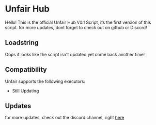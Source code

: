 # Unfair Hub
Hello! This is the official Unfair Hub V0.1 Script, its the first version of this script. for more updates, dont forget to check out on github or Discord!

## Loadstring

Oops it looks like the script isn't updated yet come back another time!


## Compatibility
Unfair supports the following executors:
* Still Updating

## Updates
for more updates, check out the discord channel, right [here](https://discord.com/invite/7m6n24djSh)
